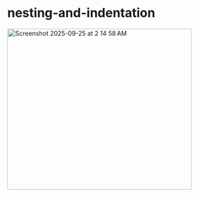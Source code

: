 # nesting-and-indentation

<img width="419" height="366" alt="Screenshot 2025-09-25 at 2 14 58 AM" src="https://github.com/user-attachments/assets/fbae5055-f225-434e-9c1b-c60f4705245e" />
